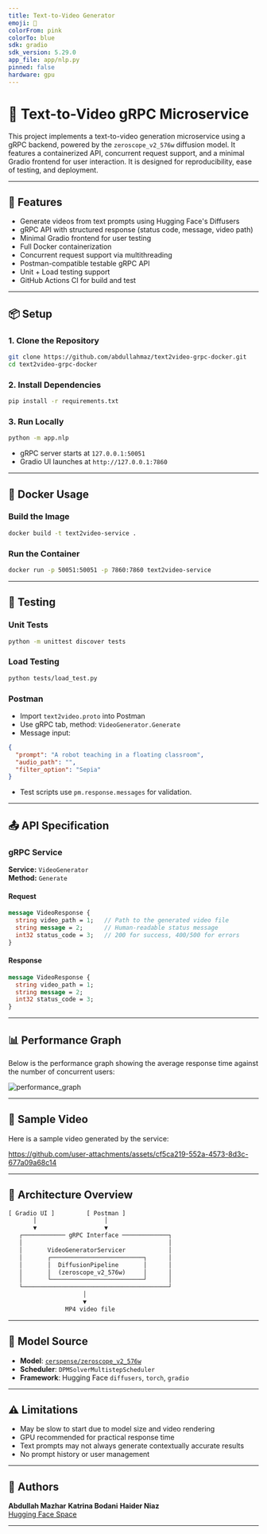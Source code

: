 ```yaml
---
title: Text-to-Video Generator
emoji: 🎥
colorFrom: pink
colorTo: blue
sdk: gradio
sdk_version: 5.29.0
app_file: app/nlp.py
pinned: false
hardware: gpu
---
```



# 🎥 Text-to-Video gRPC Microservice

This project implements a text-to-video generation microservice using a gRPC backend, powered by the `zeroscope_v2_576w` diffusion model. It features a containerized API, concurrent request support, and a minimal Gradio frontend for user interaction. It is designed for reproducibility, ease of testing, and deployment.

---

## 🚀 Features

- Generate videos from text prompts using Hugging Face's Diffusers
- gRPC API with structured response (status code, message, video path)
- Minimal Gradio frontend for user testing
- Full Docker containerization
- Concurrent request support via multithreading
- Postman-compatible testable gRPC API
- Unit + Load testing support
- GitHub Actions CI for build and test

---

## 📦 Setup

### 1. Clone the Repository

```bash
git clone https://github.com/abdullahmaz/text2video-grpc-docker.git
cd text2video-grpc-docker
```

### 2. Install Dependencies

```bash
pip install -r requirements.txt
```

### 3. Run Locally

```bash
python -m app.nlp
```

- gRPC server starts at `127.0.0.1:50051`
- Gradio UI launches at `http://127.0.0.1:7860`

---

## 🐋 Docker Usage

### Build the Image

```bash
docker build -t text2video-service .
```

### Run the Container

```bash
docker run -p 50051:50051 -p 7860:7860 text2video-service
```

---

## 🧪 Testing

### Unit Tests

```bash
python -m unittest discover tests
```

### Load Testing

```bash
python tests/load_test.py
```

### Postman

- Import `text2video.proto` into Postman
- Use gRPC tab, method: `VideoGenerator.Generate`
- Message input:

```json
{
  "prompt": "A robot teaching in a floating classroom",
  "audio_path": "",
  "filter_option": "Sepia"
}
```

- Test scripts use `pm.response.messages` for validation.

---

## 📤 API Specification

### gRPC Service

**Service:** `VideoGenerator`  
**Method:** `Generate`

#### Request

```protobuf
message VideoResponse {
  string video_path = 1;   // Path to the generated video file
  string message = 2;      // Human-readable status message
  int32 status_code = 3;   // 200 for success, 400/500 for errors
}
```

#### Response

```protobuf
message VideoResponse {
  string video_path = 1;
  string message = 2;
  int32 status_code = 3;
}
```

---

## 📊 Performance Graph

Below is the performance graph showing the average response time against the number of concurrent users:

![performance_graph](https://github.com/user-attachments/assets/ca668311-90a0-4e4e-85c7-a5b9ab0c5505)

---

## 🎥 Sample Video

Here is a sample video generated by the service:

https://github.com/user-attachments/assets/cf5ca219-552a-4573-8d3c-677a09a68c14

---

## 🧱 Architecture Overview

```txt
[ Gradio UI ]         [ Postman ]
       │                   │
       ▼                   ▼
   ┌──────────── gRPC Interface ─────────────┐
   │                                         │
   │       VideoGeneratorServicer            │
   │       ┌──────────────────────────┐      │
   │       │  DiffusionPipeline       │      │
   │       │  (zeroscope_v2_576w)     │      │
   │       └──────────────────────────┘      │
   └─────────────────────────────────────────┘
                     │
                     ▼
                MP4 video file
```

---

## 🧠 Model Source

- **Model**: [`cerspense/zeroscope_v2_576w`](https://huggingface.co/cerspense/zeroscope_v2_576w)
- **Scheduler**: `DPMSolverMultistepScheduler`
- **Framework**: Hugging Face `diffusers`, `torch`, `gradio`

---

## ⚠️ Limitations

- May be slow to start due to model size and video rendering
- GPU recommended for practical response time
- Text prompts may not always generate contextually accurate results
- No prompt history or user management

---

## 👤 Authors

**Abdullah Mazhar**
**Katrina Bodani**
**Haider Niaz**   
[Hugging Face Space](https://huggingface.co/spaces/abdullahmazhar3/text2video-grpc-docker)

---
